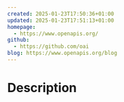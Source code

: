 ```yaml
---
created: 2025-01-23T17:50:36+01:00
updated: 2025-01-23T17:51:13+01:00
homepage:
  - https://www.openapis.org/
github:
  - https://github.com/oai
blog: https://www.openapis.org/blog
---
```

# Description